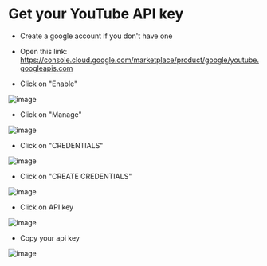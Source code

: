 # Get your YouTube API key

- Create a google account if you don't have one

- Open this link: https://console.cloud.google.com/marketplace/product/google/youtube.googleapis.com


- Click on "Enable"
 
![image](https://github.com/JavaDevMC/images/blob/main/Bild_2023-03-27_165434352.png?raw=true)

- Click on "Manage"
 
![image](https://github.com/JavaDevMC/images/blob/main/Bild_2023-03-27_165520558.png?raw=true)

- Click on "CREDENTIALS"
 
![image](https://github.com/JavaDevMC/images/blob/main/Bild_2023-03-27_165550910.png?raw=true)

- Click on "CREATE CREDENTIALS"
 
![image](https://github.com/JavaDevMC/images/blob/main/Bild_2023-03-27_165558562.png?raw=true)

- Click on API key
 
![image](https://github.com/JavaDevMC/images/blob/main/Bild_2023-03-27_165609172.png?raw=true)

- Copy your api key
 
![image](https://github.com/JavaDevMC/images/blob/main/Bild_2023-03-27_165635290.png?raw=true)
